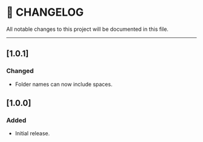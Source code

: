 # 📘 CHANGELOG

All notable changes to this project will be documented in this file.

---

## [1.0.1]
### Changed
- Folder names can now include spaces.

## [1.0.0]
### Added
- Initial release.
